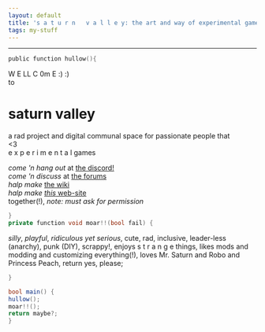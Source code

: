 ```yaml
---
layout: default
title: 's a t u r n   v a l l e y: the art and way of experimental games'
tags: my-stuff
---
```

---
```c
public function hullow(){
```

W E LL C 0m E :) :)  
to
# saturn valley
a rad project and digital communal space for passionate people that  
<3  
e x p e r i m e n t a l games  
  
*come 'n hang out* at [the discord!](https://discord.gg/BsUq9n3)  
*come 'n discuss* at [the forums](https://github.com/rahil627/experimental-game-anarchy/discussions)  
*halp make* [the wiki](https://github.com/Rahil627/experimental-game-anarchy/wiki)  
*halp make* [*this* web-site](https://github.com/Rahil627/experimental-game-anarchy/)  
together(!), *note: must ask for permission*

```cpp
}
private function void moar!!(bool fail) {
```
*silly*, *playful*, *ridiculous yet serious*, cute, rad,
inclusive, leader-less (anarchy), punk (DIY), scrappy!,
enjoys s t r a n g e things, likes mods and modding and customizing everything(!),
loves Mr. Saturn and Robo and Princess Peach,
return yes, please;
```c
}
```

```csharp
bool main() {
hullow();
moar!!();
return maybe?;
}
````
